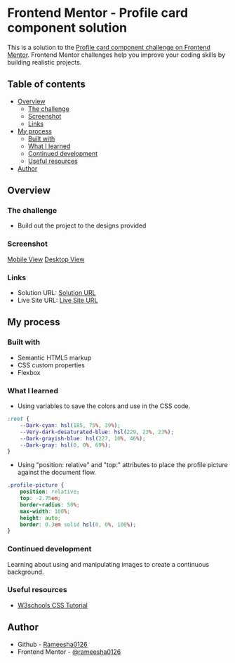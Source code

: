 # Frontend Mentor - Profile card component solution

This is a solution to the [Profile card component challenge on Frontend Mentor](https://www.frontendmentor.io/challenges/profile-card-component-cfArpWshJ). Frontend Mentor challenges help you improve your coding skills by building realistic projects. 

## Table of contents

- [Overview](#overview)
  - [The challenge](#the-challenge)
  - [Screenshot](#screenshot)
  - [Links](#links)
- [My process](#my-process)
  - [Built with](#built-with)
  - [What I learned](#what-i-learned)
  - [Continued development](#continued-development)
  - [Useful resources](#useful-resources)
- [Author](#author)

## Overview

### The challenge

- Build out the project to the designs provided

### Screenshot 

[Mobile View](https://github.com/rameesha0126/Profile-card-component/blob/master/Mobile-view.png)
[Desktop View](https://github.com/rameesha0126/Profile-card-component/blob/master/Desktop-view.png)

### Links

- Solution URL: [Solution URL](https://github.com/rameesha0126/Profile-card-component.git)
- Live Site URL: [Live Site URL](https://rameesha0126.github.io/)

## My process

### Built with

- Semantic HTML5 markup
- CSS custom properties
- Flexbox

### What I learned

- Using variables to save the colors and use in the CSS code. 
```css 
:root {
    --Dark-cyan: hsl(185, 75%, 39%);
    --Very-dark-desaturated-blue: hsl(229, 23%, 23%);
    --Dark-grayish-blue: hsl(227, 10%, 46%);
    --Dark-gray: hsl(0, 0%, 69%);
}
```

- Using "position: relative" and "top:" attributes to place the profile picture against the document flow.  

```css 
.profile-picture {
    position: relative;
    top: -2.75em;
    border-radius: 50%;
    max-width: 100%;
    height: auto;
    border: 0.3em solid hsl(0, 0%, 100%);
}
```

### Continued development

Learning about using and manipulating images to create a continuous background. 

### Useful resources

- [W3schools CSS Tutorial](https://www.w3schools.com/css/default.asp)

## Author

- Github - [Rameesha0126](https://github.com/rameesha0126)
- Frontend Mentor - [@rameesha0126](https://www.frontendmentor.io/profile/rameesha0126)
